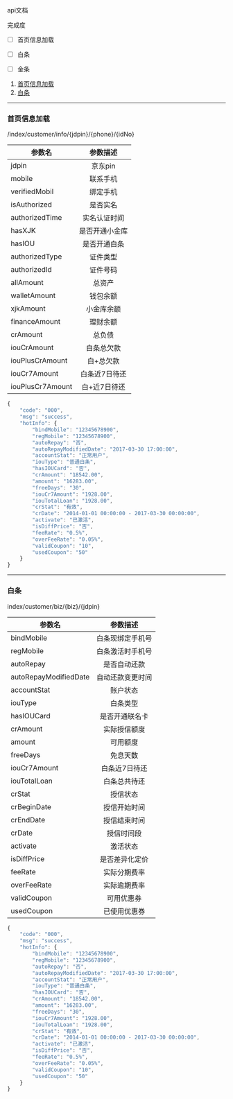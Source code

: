 

api文档


完成度

- [ ] 首页信息加载
- [ ] 白条
- [ ] 金条
   


1.  [首页信息加载](#首页信息加载)
2.  [白条](#白条)



***

### 首页信息加载

/index/customer/info/{jdpin}/{phone}/{idNo}


| 参数名         | 参数描述           |
| ------------- |:-------------:|
| jdpin|京东pin|
| mobile|联系手机|
| verifiedMobil|绑定手机|
| isAuthorized|是否实名|
| authorizedTime|实名认证时间|
| hasXJK|是否开通小金库|
| hasIOU|是否开通白条|
| authorizedType|证件类型|
| authorizedId|证件号码|
| allAmount|总资产|
| walletAmount|钱包余额|
| xjkAmount|小金库余额|
| financeAmount|理财余额|
| crAmount|总负债|
| iouCrAmount|白条总欠款|
| iouPlusCrAmount|白+总欠款|
| iouCr7Amount|白条近7日待还|
| iouPlusCr7Amount|白+近7日待还|


```js
{	
    "code": "000",	
    "msg": "success",	
    "hotInfo": {	
        "bindMobile": "12345678900",	
        "regMobile": "12345678900",	
        "autoRepay": "否",	
        "autoRepayModifiedDate": "2017-03-30 17:00:00",	
        "accountStat": "正常用户",	
        "iouType": "普通白条",	
        "hasIOUCard": "否",	
        "crAmount": "18542.00",	
        "amount": "16283.00",	
        "freeDays": "30",	
        "iouCr7Amount": "1928.00",	
        "iouTotalLoan": "1928.00",	
        "crStat": "有效",	
        "crDate": "2014-01-01 00:00:00 - 2017-03-30 00:00:00",	
        "activate": "已激活",	
        "isDiffPrice": "否",	
        "feeRate": "0.5%",	
        "overFeeRate": "0.05%",	
        "validCoupon": "10",	
        "usedCoupon": "50"	
    }	
}	


```


***


### 白条

index/customer/biz/{biz}/{jdpin}


| 参数名         | 参数描述           |
| ------------- |:-------------:|
| bindMobile| 	白条现绑定手机号| 
| regMobile| 	白条激活时手机号| 
| autoRepay| 	是否自动还款| 
| autoRepayModifiedDate| 	自动还款变更时间| 
| accountStat| 	账户状态| 
| iouType| 	白条类型| 
| hasIOUCard| 	是否开通联名卡| 
| crAmount| 	实际授信额度| 
| amount| 	可用额度| 
| freeDays| 	免息天数| 
| iouCr7Amount| 	白条近7日待还| 
| iouTotalLoan| 	白条总共待还| 
| crStat| 	授信状态| 
| crBeginDate| 	授信开始时间| 
| crEndDate| 	授信结束时间| 
| crDate| 	授信时间段| 
| activate| 	激活状态| 
| isDiffPrice| 	是否差异化定价| 
| feeRate| 	实际分期费率| 
| overFeeRate| 	实际逾期费率| 
| validCoupon| 	可用优惠券| 
| usedCoupon| 	已使用优惠券| 


```js
{	
    "code": "000",	
    "msg": "success",	
    "hotInfo": {	
        "bindMobile": "12345678900",	
        "regMobile": "12345678900",	
        "autoRepay": "否",	
        "autoRepayModifiedDate": "2017-03-30 17:00:00",	
        "accountStat": "正常用户",	
        "iouType": "普通白条",	
        "hasIOUCard": "否",	
        "crAmount": "18542.00",	
        "amount": "16283.00",	
        "freeDays": "30",	
        "iouCr7Amount": "1928.00",	
        "iouTotalLoan": "1928.00",	
        "crStat": "有效",	
        "crDate": "2014-01-01 00:00:00 - 2017-03-30 00:00:00",	
        "activate": "已激活",	
        "isDiffPrice": "否",	
        "feeRate": "0.5%",	
        "overFeeRate": "0.05%",	
        "validCoupon": "10",	
        "usedCoupon": "50"	
    }	
}	


```


